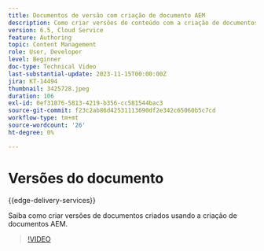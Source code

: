 ```yaml
---
title: Documentos de versão com criação de documento AEM
description: Como criar versões de conteúdo com a criação de documentos AEM.
version: 6.5, Cloud Service
feature: Authoring
topic: Content Management
role: User, Developer
level: Beginner
doc-type: Technical Video
last-substantial-update: 2023-11-15T00:00:00Z
jira: KT-14494
thumbnail: 3425728.jpeg
duration: 106
exl-id: 0ef31876-5813-4219-b356-cc581544bac3
source-git-commit: f23c2ab86d42531113690df2e342c65060b5c7cd
workflow-type: tm+mt
source-wordcount: '26'
ht-degree: 0%

---
```


# Versões do documento

{{edge-delivery-services}}

Saiba como criar versões de documentos criados usando a criação de documentos AEM.

>[!VIDEO](https://video.tv.adobe.com/v/3425728/?learn=on)
